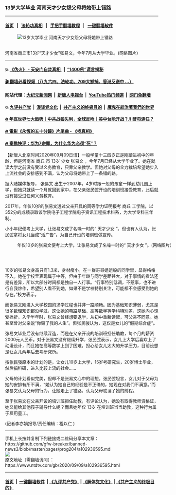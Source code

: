 ### 13岁大学毕业 河南天才少女怨父母将她带上错路
------------------------

#### [首页](https://github.com/gfw-breaker/banned-news3/blob/master/README.md) &nbsp;&nbsp;|&nbsp;&nbsp; [法轮功真相](https://github.com/begood0513/basic/blob/master/README.md)  &nbsp;&nbsp;|&nbsp;&nbsp; [手把手翻墙教程](https://github.com/gfw-breaker/guides/wiki)  &nbsp;&nbsp;|&nbsp;&nbsp; [一键翻墙软件](https://github.com/gfw-breaker/nogfw/blob/master/README.md)  



<div><div class="featured_image">
 <figure>
  <img alt="13岁大学毕业 河南天才少女怨父母将她带上错路" src="https://i.ntdtv.com/assets/uploads/2020/09/202009098-777x450.jpg"/>
 </figure><br/>
 <span class="caption">
  河南省商丘市13岁“天才少女”张易文，今年7月从大学毕业。(网络图片）
 </span>
</div>
</div><hr/>

#### 💥 [《伪火》 - 天安门自焚真相 ](http://141.164.51.119:10000/videos/blog/weihuo.html)&nbsp; |&nbsp; [“1400例”谎言揭秘  ](http://141.164.51.119:10000/videos/blog/jiexi1400.html)

#### [ 🎬  翻墙必看视频（八九六四、法轮功、709大抓捕、香港反送中 ...）](https://github.com/gfw-breaker/links/blob/master/banned.md)

#### 网站代理：[大纪元新闻网](http://167.172.10.89:10080/gb/) &nbsp;|&nbsp; [新唐人电视台](http://167.172.10.89:8808/gb/)  &nbsp;|&nbsp; [YouTube热门频道](http://158.247.203.241/youtube.html) &nbsp;|&nbsp; [网门免翻墙](http://158.247.203.241:11000/show.aspx?name=ogHome)

#### 💥 [九评共产党](http://141.164.51.119:10000/videos/res/jiuping/)&nbsp; |&nbsp; [漫谈党文化](http://141.164.51.119:10000/videos/res/mtdwh/)&nbsp; |&nbsp; [共产主义的终极目的](http://141.164.51.119:10000/videos/res/zjmd/)&nbsp; |&nbsp; [魔鬼在統治著我們的世界](http://141.164.51.119:10000/videos/res/TheSpecter/)  

#### [ 🔥  年底世界七大趋势｜中共战狼失利，全球反呛｜美中台能开战？川普将连任？](http://141.164.51.119:10000/videos/news/tanghao02.html)

#### [ 🔥  電影《永恆的五十分鐘》片尾曲 - 《找真相》](http://141.164.51.119:10000/videos/news/../legend/index.html)

#### [ 🔥  秦鹏快评：华为7宗罪，为什么华为必须“死”？](http://141.164.51.119:10000/videos/news/qp01.html)

<div><div class="post_content" itemprop="articleBody">
 <p>
  【新唐人北京时间2020年09月09日讯】一般学童十三四岁正是刚踏进初中的年龄，但是河南省
  <ok href="https://www.ntdtv.com/gb/商丘.htm">
   商丘
  </ok>
  市
  <ok href="https://www.ntdtv.com/gb/13岁.htm">
   13岁
  </ok>
  少女
  <ok href="https://www.ntdtv.com/gb/张易文.htm">
   张易文
  </ok>
  ，今年7月已经从大学毕业了。她在就读大学之前没有受过义务教育，只靠父亲教学。但她对父母的全力栽培希望她步入上流社会的安排感到不满，认为父母将她带上了一条错的路。
 </p>
 <p>
  据大陆媒体报导，
  <ok href="https://www.ntdtv.com/gb/张易文.htm">
   张易文
  </ok>
  出生于2007年，4岁时跟一般的孩童一样到幼儿园上学，但她只就读一个月就回到家中，在父亲张民弢开设的培训班接受教育，此后就没有接受过任何义务教育。
 </p>
 <p>
  2017年，年仅10岁的张易文透过父亲开具的同等学力证明报考
  <ok href="https://www.ntdtv.com/gb/商丘.htm">
   商丘
  </ok>
  工学院，以352分的成绩录取该学院电子工程学院电子资讯工程技术科系，为大学专科三年制。
 </p>
 <p>
  小小年纪便考上大学，让张易文成了名噪一时的“
  <ok href="https://www.ntdtv.com/gb/天才少女.htm">
   天才少女
  </ok>
  ”。但也有人认为，张民弢拿将女儿当成“活广告”，为自己开设的培训班做宣传。
 </p>
 <figure class="wp-caption aligncenter" id="attachment_102936609" style="width: 600px">
  <img alt="" class="size-medium wp-image-102936609" src="https://i.ntdtv.com/assets/uploads/2020/09/20200909-600x361.jpg">
   <br/><figcaption class="wp-caption-text">
    年仅10岁的张易文便考上大学，让张易文成了名噪一时的“
    <ok href="https://www.ntdtv.com/gb/天才少女.htm">
     天才少女
    </ok>
    ”。(网络图片）
   </figcaption><br/>
  </img>
 </figure><br/>
 <p>
  10岁的张易文身高只有1.3米，身材瘦小，在一群哥哥姐姐般的同学里，显得格格不入。她在学校里表现属于中等，但由于年龄与同学差距甚大，对于事情的看法还是有差异，所以大部分时间都是独自一人行事。“行事特别低调，不惹事，也不进行自我炒作，希望别人看不到她，如果不是学校特别关注，可能都不会感受到她的存在。”校方表示。
 </p>
 <p>
  而张易文刚进入大学校园的求学过程也并非一路顺畅。因为基础知识薄弱，尤其是很多数理知识都没学过，这让她的电路基础、高等数学等学科特别差，这她内心饱受挫折。入学半年时，张易文曾经想要退学，从初中重新读起，可父亲不同意。她甚至曾对父亲说“你毁了我的人生”。但张民弢认为，这仅是女儿的“假期综合症”。
 </p>
 <p>
  张易文毕业后没有继续深造，而是在父亲开设的培训班担任助教，每个月的薪资2000元人民币。对于张易文没有继续升学，张民弢表示，女儿上大学后喜欢上了动漫设计，而且她在高等数学上到了困难，担心给女儿太大的升学压力，目前设想是让女儿两年后去考研究所。
 </p>
 <p>
  按张民弢原本的计划的是，让女儿10岁上大学，15岁考研究生，20岁博士毕业，然后搞科研，进入比较上流的社会……
 </p>
 <p>
  父母的计划看似完美，但却不是张易文心中的理想。张民弢坦言，女儿对于父母为她的安排有所不满，“她认为她自己的经验是不正确的，她现在对我们不满意。”而张易文认为父母的行为，让她走上了错路，认为父母耽误了她的前程。
 </p>
 <p>
  至于张易文在父亲开设的培训班担任助教，有评论认为，她没有取得教师资格证，她又能给其他孩子辅导什么呢？而且她年仅
  <ok href="https://www.ntdtv.com/gb/13岁.htm">
   13岁
  </ok>
  在培训班当当助教，这种行为属于雇用童工。
 </p>
 <p>
  (记者李亦娟报导/责任编辑：程以仁 )
 </p>
 <p>
 </p>
 <div class="single_ad">
 </div>
</div>
</div>
<hr/>
手机上长按并复制下列链接或二维码分享本文章：<br/>
https://github.com/gfw-breaker/banned-news3/blob/master/pages/prog204/a102936595.md <br/>
<a href='https://github.com/gfw-breaker/banned-news3/blob/master/pages/prog204/a102936595.md'><img src='https://github.com/gfw-breaker/banned-news3/blob/master/pages/prog204/a102936595.md.png'/></a> <br/>
原文地址（需翻墙访问）：https://www.ntdtv.com/gb/2020/09/09/a102936595.html


------------------------
#### [首页](https://github.com/gfw-breaker/banned-news3/blob/master/README.md) &nbsp;|&nbsp; [一键翻墙软件](https://github.com/gfw-breaker/nogfw/blob/master/README.md) &nbsp;| [《九评共产党》](https://github.com/gfw-breaker/9ping.md/blob/master/README.md#九评之一评共产党是什么) | [《解体党文化》](https://github.com/gfw-breaker/jtdwh.md/blob/master/README.md) | [《共产主义的终极目的》](https://github.com/gfw-breaker/gczydzjmd.md/blob/master/README.md)


<img src='http://gfw-breaker.win/banned-news3/pages/prog204/a102936595.md' width='0px' height='0px'/>
